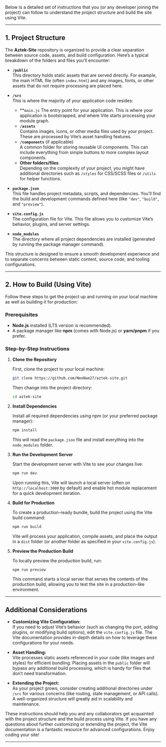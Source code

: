 Below is a detailed set of instructions that you (or any developer joining the project) can follow to understand the project structure and build the site using Vite.

---

## 1. Project Structure

The **Aztek-Site** repository is organized to provide a clear separation between source code, assets, and build configuration. Here’s a typical breakdown of the folders and files you’ll encounter:

- **`/public`**  
  This directory holds static assets that are served directly. For example, the main HTML file (often `index.html`) and any images, fonts, or other assets that do not require processing are placed here.

- **`/src`**  
  This is where the majority of your application code resides:
  - **`main.js`
    The entry point for your application. This is where your application is bootstrapped, and where Vite starts processing your module graph.
  - **`/assets`**  
    Contains images, icons, or other media files used by your project. These are processed by Vite’s asset handling features.
  - **`/components`** (if applicable)  
    A common folder for storing reusable UI components. This can include everything from simple buttons to more complex layout components.
  - **Other folders/files**  
    Depending on the complexity of your project, you might have additional directories such as `/styles` for CSS/SCSS files or `/utils` for helper functions.

- **`package.json`**  
  This file handles project metadata, scripts, and dependencies. You’ll find the build and development commands defined here (like `"dev"`, `"build"`, and `"preview"`).

- **`vite.config.js`**  
  The configuration file for Vite. This file allows you to customize Vite’s behavior, plugins, and server settings.

- **`node_modules`**  
  The directory where all project dependencies are installed (generated by running the package manager command).

This structure is designed to ensure a smooth development experience and to separate concerns between static content, source code, and tooling configurations.

---

## 2. How to Build (Using Vite)

Follow these steps to get the project up and running on your local machine as well as building it for production:

### Prerequisites

- **Node.js** installed (LTS version is recommended).  
- A package manager like **npm** (comes with Node.js) or **yarn/pnpm** if you prefer.

### Step-by-Step Instructions

1. **Clone the Repository**

   First, clone the project to your local machine:
   ```bash
   git clone https://github.com/NeoNae27/aztek-site.git
   ```
   Then change into the project directory:
   ```bash
   cd aztek-site
   ```

2. **Install Dependencies**

   Install all required dependencies using npm (or your preferred package manager):
   ```bash
   npm install
   ```
   This will read the `package.json` file and install everything into the `node_modules` folder.

3. **Run the Development Server**

   Start the development server with Vite to see your changes live:
   ```bash
   npm run dev
   ```
   Upon running this, Vite will launch a local server (often on `http://localhost:3000` by default) and enable hot module replacement for a quick development iteration.

4. **Build for Production**

   To create a production-ready bundle, build the project using the Vite build command:
   ```bash
   npm run build
   ```
   Vite will process your application, compile assets, and place the output in a `dist` folder (or another folder as specified in your `vite.config.js`).

5. **Preview the Production Build**

   To locally preview the production build, run:
   ```bash
   npm run preview
   ```
   This command starts a local server that serves the contents of the production build, allowing you to test the site in a production-like environment.

---

## Additional Considerations

- **Customizing Vite Configuration:**  
  If you need to adjust Vite’s behavior (such as changing the port, adding plugins, or modifying build options), edit the `vite.config.js` file. The Vite documentation provides in-depth details on how to leverage these configurations for your needs.

- **Asset Handling:**  
  Vite processes static assets referenced in your code (like images and styles) for efficient bundling. Placing assets in the `public` folder will bypass any additional build processing, which is handy for files that don’t need transformation.

- **Extending the Project:**  
  As your project grows, consider creating additional directories under `/src` for various concerns (like routing, state management, or API calls). A well-organized structure will greatly aid in scalability and maintenance.

These instructions should help you and any collaborators get acquainted with the project structure and the build process using Vite. If you have any questions about further customizing or extending the project, the Vite documentation is a fantastic resource for advanced configurations. Enjoy coding your site!

--- 
